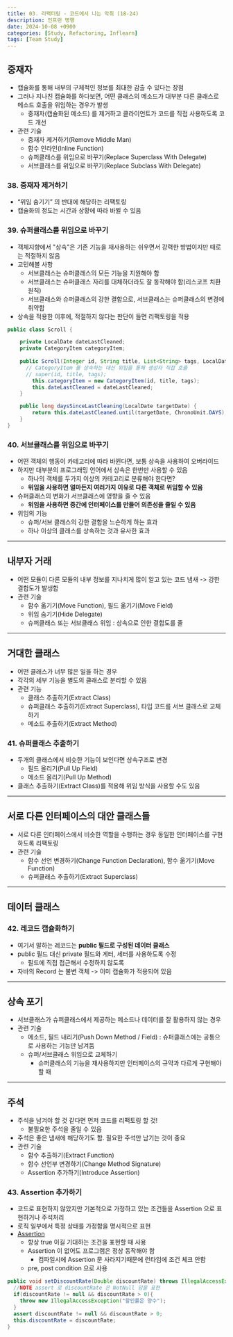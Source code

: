 ```yaml
---
title: 03. 리팩터링 - 코드에서 나는 악취 (18-24)
description: 인프런 병행
date: 2024-10-08 +0900
categories: [Study, Refactoring, Inflearn]
tags: [Team Study]
---
```


## <b>중재자</b>
- 캡슐화를 통해 내부의 구체적인 정보를 최대한 감출 수 있다는 장점
- 그러나 지나친 캡슐화를 하다보면, 어떤 클래스의 메소드가 대부분 다른 클래스로 메소드 호출을 위임하는 경우가 발생
  - 중재자(캡슐화된 메소드) 를 제거하고 클라이언트가 코드를 직접 사용하도록 코드 개선
- 관련 기술
  - 중재자 제거하기(Remove Middle Man)
  - 함수 인라인(Inline Function)
  - 슈퍼클래스를 위임으로 바꾸기(Replace Superclass With Delegate)
  - 서브클래스를 위임으로 바꾸기(Replace Subclass With Delegate)

### 38. 중재자 제거하기
- “위임 숨기기” 의 반대에 해당하는 리팩토링
- 캡슐화의 정도는 시간과 상황에 따라 바뀔 수 있음

### 39. 슈퍼클래스를 위임으로 바꾸기
- 객체지향에서 "상속"은 기존 기능을 재사용하는 쉬우면서 강력한 방법이지만 때로는 적절하지 않음
- 고민해볼 사항
  - 서브클래스는 슈퍼클래스의 모든 기능을 지원해야 함
  - 서브클래스는 슈퍼클래스 자리를 대체하더라도 잘 동작해야 함(리스코프 치환 원칙)
  - 서브클래스와 슈퍼클래스의 강한 결합으로, 서브클래스는 슈퍼클래스의 변경에 취약함
- 상속을 적용한 이후에, 적절하지 않다는 판단이 들면 리팩토링을 적용

```java
public class Scroll {

    private LocalDate dateLastCleaned;
    private CategoryItem categoryItem;
  
    public Scroll(Integer id, String title, List<String> tags, LocalDate dateLastCleaned) {
      // CategoryItem 를 상속하는 대신 위임을 통해 생성자 직접 호출
      // super(id, title, tags);
        this.categoryItem = new CategoryItem(id, title, tags);
        this.dateLastCleaned = dateLastCleaned;
    }

    public long daysSinceLastCleaning(LocalDate targetDate) {
        return this.dateLastCleaned.until(targetDate, ChronoUnit.DAYS);
    }
}
```

### 40. 서브클래스를 위임으로 바꾸기
- 어떤 객체의 행동이 카테고리에 따라 바뀐다면, 보통 상속을 사용하여 오버라이드
- 하지만 대부분의 프로그래밍 언어에서 상속은 한번만 사용할 수 있음
  - 하나의 객체를 두가지 이상의 카테고리로 분류해야 한다면?
  - <b>위임을 사용하면 얼마든지 여러가지 이유로 다른 객체로 위임할 수 있음</b>
- 슈퍼클래스의 변화가 서브클래스에 영향을 줄 수 있음
  - <b>위임을 사용하면 중간에 인터페이스를 만들어 의존성을 줄일 수 있음</b>
- 위임의 기능
  - 슈퍼/서브 클래스의 강한 결합을 느슨하게 하는 효과
  - 하나 이상의 클래스를 상속하는 것과 유사한 효과


---

## <b>내부자 거래</b>
- 어떤 모듈이 다른 모듈의 내부 정보를 지나치게 많이 알고 있는 코드 냄새 -> 강한 결합도가 발생함
- 관련 기술
  - 함수 옮기기(Move Function), 필드 옮기기(Move Field)
  - 위임 숨기기(Hide Delegate)
  - 슈퍼클래스 또는 서브클래스 위임 : 상속으로 인한 결합도를 줄


---

## <b>거대한 클래스</b>
- 어떤 클래스가 너무 많은 일을 하는 경우
- 각각의 세부 기능을 별도의 클래스로 분리할 수 있음
- 관련 기능
  - 클래스 추출하기(Extract Class)
  - 슈퍼클래스 추출하기(Extract Superclass), 타입 코드를 서브 클래스로 교체하기
  - 메소드 추출하기(Extract Method)

### 41. 슈퍼클래스 추출하기
- 두개의 클래스에서 비슷한 기능이 보인다면 상속구조로 변경
  - 필드 올리기(Pull Up Field)
  - 메소드 올리기(Pull Up Method)
- 클래스 추출하기(Extract Class)를 적용해 위임 방식을 사용할 수도 있음


---

## <b>서로 다른 인터페이스의 대안 클래스들</b>
- 서로 다른 인터페이스에서 비슷한 역할을 수행하는 경우 동일한 인터페이스를 구현하도록 리팩토링
- 관련 기술
  - 함수 선언 변경하기(Change Function Declaration), 함수 옮기기(Move Function)
  - 슈퍼클래스 추출하기(Extract Superclass)
---

## <b>데이터 클래스</b>
### 42. 레코드 캡슐화하기
- 여기서 말하는 레코드는 <b>public 필드로 구성된 데이터 클래스</b>
- public 필드 대신 private 필드와 게터, 세터를 사용하도록 수정
  - 필드에 직접 접근해서 수정하지 않도록
- 자바의 Record 는 불변 객체 -> 이미 캡슐화가 적용되어 있음

---

## <b>상속 포기</b>
- 서브클래스가 슈퍼클래스에서 제공하는 메소드나 데이터를 잘 활용하지 않는 경우
- 관련 기술
  - 메소드, 필드 내리기(Push Down Method / Field) : 슈퍼클래스에는 공통으로 사용하는 기능만 남겨둠
  - 슈퍼/서브클래스 위임으로 교체하기
    - 슈퍼클래스의 기능을 재사용하지만 인터페이스의 규약과 다르게 구현해야 할 때

---

## <b>주석</b>
- 주석을 남겨야 할 것 같다면 먼저 코드를 리팩토링 할 것!
  - 불필요한 주석을 줄일 수 있음
- 주석은 좋은 냄새에 해당하기도 함. 필요한 주석만 남기는 것이 중요
- 관련 기술
  - 함수 추출하기(Extract Function)
  - 함수 선언부 변경하기(Change Method Signature)
  - Assertion 추가하기(Introduce Assertion)

### 43. Assertion 추가하기
- 코드로 표현하지 않았지만 기본적으로 가정하고 있는 조건들을 Assertion 으로 표현하거나 주석처리
- 로직 일부에서 특정 상태를 가정함을 명시적으로 표현
- [Assertion](https://docs.oracle.com/javase/7/docs/technotes/guides/language/assert.html#:~:text=An%20assertion%20is%20a%20statement,your%20assumptions%20about%20your%20program.&text=Each%20assertion%20contains%20a%20boolean,system%20will%20throw%20an%20error.)
  - 항상 true 이길 기대하는 조건을 표현할 때 사용
  - Assertion 이 없어도 프로그램은 정상 동작해야 함
    - 컴파일시에 Assertion 문 사라지기때문에 런타임에 조건 체크 안함
  - pre, post condition 으로 사용

```java
public void setDiscountRate(Double discountRate) throws IllegalAccessException {
  //NOTE assert 로 discountRate 은 NotNull 임을 표현
  if(discountRate != null && discountRate > 0){
    throw new IllegalAccessException("할인률은 양수");
  }
  assert discountRate != null && discountRate > 0;
  this.discountRate = discountRate;
}
```
